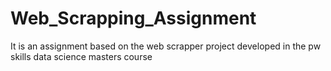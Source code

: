 # Web_Scrapping_Assignment
It is an assignment based on the web scrapper project developed in the pw skills data science masters course
